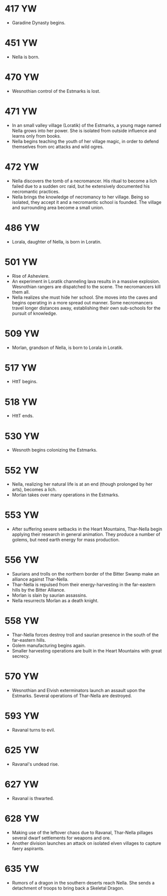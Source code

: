 # 417 YW
* Garadine Dynasty begins.

# 451 YW
* Nella is born.

# 470 YW
* Wesnothian control of the Estmarks is lost.

# 471 YW
* In an small valley village (Loratik) of the Estmarks, a young mage named Nella grows into her power. She is isolated from outside influence and learns only from books.
* Nella begins teaching the youth of her village magic, in order to defend themselves from orc attacks and wild ogres.

# 472 YW
* Nella discovers the tomb of a necromancer. His ritual to become a lich failed due to a sudden orc raid, but he extensively documented his necromantic practices.
* Nella brings the knowledge of necromancy to her village. Being so isolated, they accept it and a necromantic school is founded. The village and surrounding area become a small union.

# 486 YW
* Lorala, daughter of Nella, is born in Loratin.

# 501 YW
* Rise of Asheviere.
* An experiment in Loratik channeling lava results in a massive explosion. Wesnothian rangers are dispatched to the scene. The necromancers kill them all.
* Nella realizes she must hide her school. She moves into the caves and begins operating in a more spread out manner. Some necromancers travel longer distances away, establishing their own sub-schools for the pursuit of knowledge.

# 509 YW
* Morlan, grandson of Nella, is born to Lorala in Loratik.

# 517 YW
* HttT begins.

# 518 YW
* HttT ends.

# 530 YW
* Wesnoth begins colonizing the Estmarks.

# 552 YW
* Nella, realizing her natural life is at an end (though prolonged by her arts), becomes a lich.
* Morlan takes over many operations in the Estmarks.

# 553 YW
* After suffering severe setbacks in the Heart Mountains, Thar-Nella begin applying their research in general animation. They produce a number of golems, but need earth energy for mass production.

# 556 YW
* Saurians and trolls on the northern border of the Bitter Swamp make an alliance against Thar-Nella.
* Thar-Nella is repulsed from their energy-harvesting in the far-eastern hills by the Bitter Alliance.
* Morlan is slain by saurian assassins.
* Nella resurrects Morlan as a death knight.

# 558 YW
* Thar-Nella forces destroy troll and saurian presence in the south of the far-eastern hills.
* Golem manufacturing begins again.
* Smaller harvesting operations are built in the Heart Mountains with great secrecy.

# 570 YW
* Wesnothian and Elvish exterminators launch an assault upon the Estmarks. Several operations of Thar-Nella are destroyed.

# 593 YW
* Ravanal turns to evil.

# 625 YW
* Ravanal's undead rise.

# 627 YW
* Ravanal is thwarted.

# 628 YW
* Making use of the leftover chaos due to Ravanal, Thar-Nella pillages several dwarf settlements for weapons and ore.
* Another division launches an attack on isolated elven villages to capture faery aspirants.

# 635 YW
* Rumors of a dragon in the southern deserts reach Nella. She sends a detachment of troops to bring back a Skeletal Dragon.
